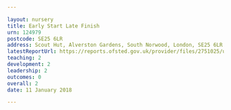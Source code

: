 ```yaml
---

layout: nursery
title: Early Start Late Finish
urn: 124979
postcode: SE25 6LR
address: Scout Hut, Alverston Gardens, South Norwood, London, SE25 6LR
latestReportUrl: https://reports.ofsted.gov.uk/provider/files/2751025/urn/124979.pdf
teaching: 2
development: 2
leadership: 2
outcomes: 0
overall: 2
date: 11 January 2018

---
```

